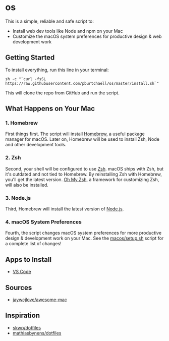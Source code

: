 # os
This is a simple, reliable and safe script to:
* Install web dev tools like Node and npm on your Mac 
* Customize the macOS system preferences for productive design & web development work

## Getting Started
To install everything, run this line in your terminal:
```
sh -c "`curl -fsSL https://raw.githubusercontent.com/pburtchaell/os/master/install.sh`"
```

This will clone the repo from GitHub and run the script.

## What Happens on Your Mac
### 1. Homebrew
First things first. The script will install [Homebrew](https://brew.sh/), a useful package manager for macOS. Later on, Homebrew will be used to install Zsh, Node and other development tools.

### 2. Zsh
Second, your shell will be configured to use [Zsh](http://www.zsh.org/). macOS ships with Zsh, but it's outdated and not tied to Homebrew. By reinstalling Zsh with Homebrew, you'll get the latest version. [Oh My Zsh](https://ohmyz.sh/), a framework for customizing Zsh, will also be installed.

### 3. Node.js
Third, Homebrew will install the latest version of [Node.js](https://nodejs.org/en/). 

### 4. macOS System Preferences
Fourth, the script changes macOS system preferences for more productive design & development work on your Mac. See the [macos/setup.sh](/macos/setup.sh) script for a complete list of changes!

## Apps to Install
* [VS Code](https://code.visualstudio.com/)

## Sources
* [jaywcjlove/awesome-mac](https://github.com/jaywcjlove/awesome-mac)

## Inspiration
* [skwp/dotfiles](https://github.com/skwp/dotfiles)
* [mathiasbynens/dotfiles](https://github.com/mathiasbynens/dotfiles)
